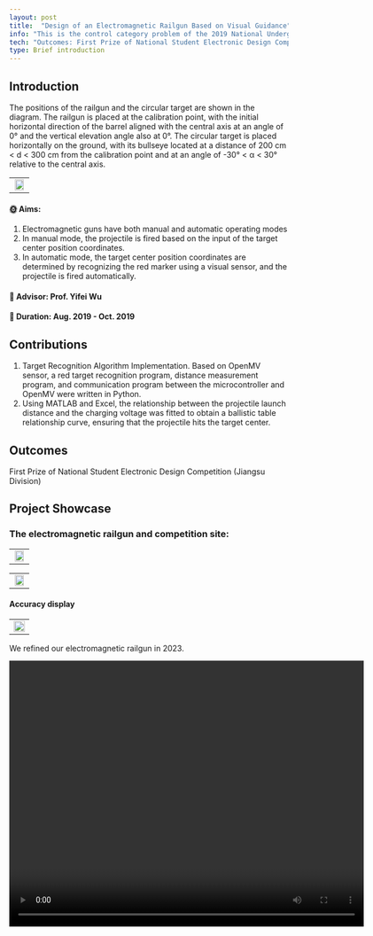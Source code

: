 ```yaml
---
layout: post
title:  "Design of an Electromagnetic Railgun Based on Visual Guidance"
info: "This is the control category problem of the 2019 National Undergraduate Electronic Design Competition."
tech: "Outcomes: First Prize of National Student Electronic Design Competition (Jiangsu Division) "
type: Brief introduction
---
```


## Introduction


The positions of the railgun and the circular target are shown in the diagram. The railgun is placed at the calibration point, with the initial horizontal direction of the barrel aligned with the central axis at an angle of 0° and the vertical elevation angle also at 0°. The circular target is placed horizontally on the ground, with its bullseye located at a distance of 200 cm < d < 300 cm from the calibration point and at an angle of -30° < α < 30° relative to the central axis.

<table rules="none" align="center">
	<tr>
		<td>
			<center>
				<img src="https://effun.xyz/assets/img/20190801/curved-fire-gun-1.jpg" width="90%" />
				<br/>
				<font color="AAAAAA"></font>
			</center>
		</td>
	</tr>
</table>

#### &#127774; Aims: 

1. Electromagnetic guns have both manual and automatic operating modes
2. In manual mode, the projectile is fired based on the input of the target center position coordinates. 
3. In automatic mode, the target center position coordinates are determined by recognizing the red marker using a visual sensor, and the projectile is fired automatically.

#### &#128221; Advisor: Prof. Yifei Wu 

#### &#128197; Duration: Aug. 2019 - Oct. 2019

## Contributions

1. Target Recognition Algorithm Implementation. Based on OpenMV sensor, a red target recognition program, distance measurement program, and communication program between the microcontroller and OpenMV were written in Python.
2. Using MATLAB and Excel, the relationship between the projectile launch distance and the charging voltage was fitted to obtain a ballistic table relationship curve, ensuring that the projectile hits the target center.


## Outcomes
 
 First Prize of National Student Electronic Design Competition (Jiangsu Division)

## Project Showcase

### The electromagnetic railgun and competition site:

<table rules="none" align="center">
	<tr>
		<td>
			<center>
				<img src="https://effun.xyz/assets/img/20190801/微信图片_20240906152047.jpg" width="90%" />
				<br/>
				<font color="AAAAAA"></font>
			</center>
		</td>
	</tr>
</table>

<table rules="none" align="center">
	<tr>
		<td>
			<center>
				<img src="https://effun.xyz/assets/img/20190801/微信图片_20240906152055.jpg" width="90%" />
				<br/>
				<font color="AAAAAA"></font>
			</center>
		</td>
	</tr>
</table>



#### Accuracy display

<table rules="none" align="center">
	<tr>
		<td>
			<center>
				<img src="https://effun.xyz/assets/img/20190801/curved-fire-gun-1.gif" width="100%" />
				<br/>
				<font color="AAAAAA"></font>
			</center>
		</td>
	</tr>
</table>

We refined our electromagnetic railgun in 2023.

<video width="640" height="480" controls>
    
    <source src="https://effun.xyz/assets/img/20190801/curved-fire-gun-1.mp4" type="video/mp4">

</video>
